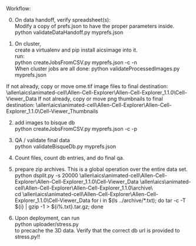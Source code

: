Workflow:

0. On data handoff, verify spreadsheet(s):  
Modify a copy of prefs.json to have the proper parameters inside.
    python validateDataHandoff.py myprefs.json

1. On cluster,  
create a virtualenv and pip install aicsimage into it.  
run:  
    python createJobsFromCSV.py myprefs.json -c -n  
When cluster jobs are all done:
    python validateProcessedImages.py myprefs.json

If not already, copy or move ome.tif image files to final destination: \\allen\aics\animated-cell\Allen-Cell-Explorer\Allen-Cell-Explorer_1.1.0\Cell-Viewer_Data
If not already, copy or move png thumbnails to final destination: \\allen\aics\animated-cell\Allen-Cell-Explorer\Allen-Cell-Explorer_1.1.0\Cell-Viewer_Thumbnails

2. add images to bisque db  
    python createJobsFromCSV.py myprefs.json -c -p

3. QA / validate final data  
    python validateBisqueDb.py myprefs.json

4. Count files, count db entries, and do final qa. 

5. prepare zip archives.  This is a global operation over the entire data set.  
    python dsplit.py -s 20000 \\allen\aics\animated-cell\Allen-Cell-Explorer\Allen-Cell-Explorer_1.1.0\Cell-Viewer_Data \\allen\aics\animated-cell\Allen-Cell-Explorer\Allen-Cell-Explorer_1.1.0\archive\  
    cd \\allen\aics\animated-cell\Allen-Cell-Explorer\Allen-Cell-Explorer_1.1.0\Cell-Viewer_Data
    for i in $(ls ../archive/*.txt); do tar -c -T ${i} | gzip -1 > ${i%.txt}.tar.gz; done

6. Upon deployment, can run  
    python uploader/stress.py  
to precache the 3D data.  Verify that the correct db url is provided to stress.py!!

